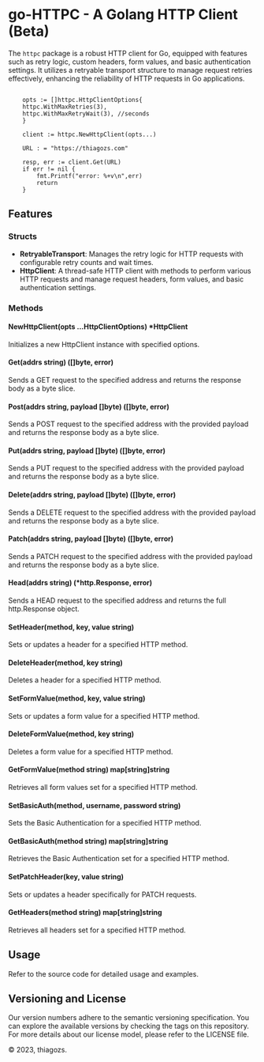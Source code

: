 # go-HTTPC - A Golang HTTP Client (Beta)

The `httpc` package is a robust HTTP client for Go, equipped with features such as retry logic, custom headers, form values, and basic authentication settings. It utilizes a retryable transport structure to manage request retries effectively, enhancing the reliability of HTTP requests in Go applications.

```golang

    opts := []httpc.HttpClientOptions{
    httpc.WithMaxRetries(3),
    httpc.WithMaxRetryWait(3), //seconds
    }

    client := httpc.NewHttpClient(opts...)

    URL : = "https://thiagozs.com"

    resp, err := client.Get(URL)
    if err != nil {
        fmt.Printf("error: %+v\n",err)
        return
    }

```

## Features

### Structs

- **RetryableTransport**: Manages the retry logic for HTTP requests with configurable retry counts and wait times.
- **HttpClient**: A thread-safe HTTP client with methods to perform various HTTP requests and manage request headers, form values, and basic authentication settings.

### Methods

#### NewHttpClient(opts ...HttpClientOptions) *HttpClient

Initializes a new HttpClient instance with specified options.

#### Get(addrs string) ([]byte, error)

Sends a GET request to the specified address and returns the response body as a byte slice.

#### Post(addrs string, payload []byte) ([]byte, error)

Sends a POST request to the specified address with the provided payload and returns the response body as a byte slice.

#### Put(addrs string, payload []byte) ([]byte, error)

Sends a PUT request to the specified address with the provided payload and returns the response body as a byte slice.

#### Delete(addrs string, payload []byte) ([]byte, error)

Sends a DELETE request to the specified address with the provided payload and returns the response body as a byte slice.

#### Patch(addrs string, payload []byte) ([]byte, error)

Sends a PATCH request to the specified address with the provided payload and returns the response body as a byte slice.

#### Head(addrs string) (*http.Response, error)

Sends a HEAD request to the specified address and returns the full http.Response object.

#### SetHeader(method, key, value string)

Sets or updates a header for a specified HTTP method.

#### DeleteHeader(method, key string)

Deletes a header for a specified HTTP method.

#### SetFormValue(method, key, value string)

Sets or updates a form value for a specified HTTP method.

#### DeleteFormValue(method, key string)

Deletes a form value for a specified HTTP method.

#### GetFormValue(method string) map[string]string

Retrieves all form values set for a specified HTTP method.

#### SetBasicAuth(method, username, password string)

Sets the Basic Authentication for a specified HTTP method.

#### GetBasicAuth(method string) map[string]string

Retrieves the Basic Authentication set for a specified HTTP method.

#### SetPatchHeader(key, value string)

Sets or updates a header specifically for PATCH requests.

#### GetHeaders(method string) map[string]string

Retrieves all headers set for a specified HTTP method.

## Usage

Refer to the source code for detailed usage and examples.

## Versioning and License

Our version numbers adhere to the semantic versioning specification. You can explore the available versions by checking the tags on this repository. For more details about our license model, please refer to the LICENSE file.

© 2023, thiagozs.
